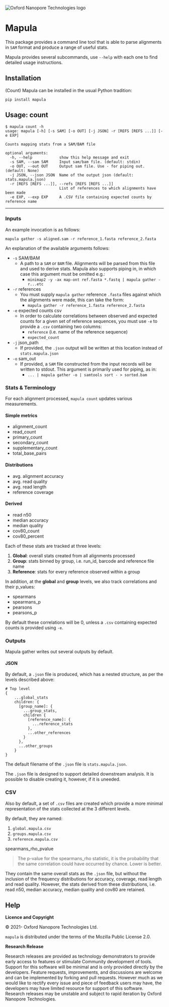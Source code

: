 ![Oxford Nanopore Technologies logo](https://github.com/epi2me-labs/mapping-stats/raw/master/images/ONT_logo_590x106.png)


# Mapula

This package provides a command line tool that is able to parse alignments in
`SAM` format and produce a range of useful stats.

Mapula provides several subcommands, use `--help` with each one to find
detailed usage instructions.

## Installation

(Count) Mapula can be installed in the usual Python tradition:

```
pip install mapula
```


## Usage: count

```
$ mapula count -h
usage: mapula [-h] [-s SAM] [-o OUT] [-j JSON] -r [REFS [REFS ...]] [-e EXP]

Counts mapping stats from a SAM/BAM file

optional arguments:
  -h, --help            show this help message and exit
  -s SAM, --sam SAM     Input sam/bam file. (default: stdin)
  -o OUT, --out OUT     Output sam file. Use - for piping out. (default: None)
  -j JSON, --json JSON  Name of the output json (default: stats.mapula.json)
  -r [REFS [REFS ...]], --refs [REFS [REFS ...]]
                        List of references to which alignments have been made
  -e EXP, --exp EXP     A .CSV file containing expected counts by reference name
```
---


### Inputs

An example invocation is as follows:

```
mapula gather -s aligned.sam -r reference_1.fasta reference_2.fasta
```

An explanation of the available arguments follows:
- `-s` SAM/BAM
  - A path to a `SAM` or `BAM` file. Alignments will be parsed from this file and used to derive stats. Mapula also supports piping in, in which case this argument must be omitted e.g.:
    - ```minimap2 -y -ax map-ont ref.fasta *.fastq | mapula gather -r...etc```
- `-r` references
  - You must supply `mapula gather` reference `.fasta` files against which the alignments were made, this can take the form:
    - ```mapula gather -r reference_1.fasta reference_2.fasta```
- `-e` expected counts csv
  - In order to calculate correlations between observed and expected counts for a given set of reference sequences, you must use `-e` to provide a `.csv` containing two columns: 
    - `reference` (i.e. name of the reference sequence)
    - `expected_count`
- `-j` json_path
  - If provided, the `.json` output will be written at this location instead of `stats.mapula.json`
- `-o` sam_out
  - If provided, a `SAM` file constructed from the input records will be written to stdout. This argument is primarily used for piping, as in:
    - ```... | mapula gather -o | samtools sort - > sorted.bam```


### Stats & Terminology
For each alignment processed, `mapula count` updates various measurements.

#### Simple metrics
- alignment_count
- read_count
- primary_count
- secondary_count
- supplementary_count
- total_base_pairs

#### Distributions
- avg. alignment accuracy
- avg. read quality
- avg. read length
- reference coverage

#### Derived
- read n50
- median accuracy
- median quality
- cov80_count
- cov80_percent

Each of these stats are tracked at three levels:

1) **Global**: overall stats created from all alignments processed
2) **Group**: stats binned by group, i.e. run_id, barcode and reference file name
3) **Reference**: stats for every reference observed within a group

In addition, at the **global** and **group** levels, we also track correlations and their p_values:

- spearmans
- spearmans_p
- pearsons
- pearsons_p

By default these correlations will be 0, unless a `.csv` containing expected counts is provided using `-e`.



### Outputs
Mapula gather writes out several outputs by default.

#### JSON
By default, a `.json` file is produced, which has a nested structure, as per the levels described above:
```
# Top level
{
    ...global_stats
    children: {
      [group_name]: {
        ...group_stats,
        children {
          [reference_name]: {
            ...reference_stats
          },
          ...other_references
        }
      },
      ...other_groups
    }
}

```
The default filename of the `.json` file is `stats.mapula.json`.

The `.json` file is designed to support detailed downstream analysis. It is possible to disable creating it, however, if it is uneeded.

### CSV
Also by default, a set of `.csv` files are created which provide a more minimal representation of the stats collected at the 3 different levels.

By default, they are named:

1) `global.mapula.csv`
2) `groups.mapula.csv`
3) `reference.mapula.csv`

spearmans_rho_pvalue
> The p-value for the spearmans_rho statistic, it is the probability that the same correlation could have occurred by chance. Lower is better.

They contain the same overall stats as the `.json` file, but without the inclusion of the frequency distributions for accuracy, coverage, read length and read quality. However, the stats derived from these distributions, i.e. read n50, median accuracy, median quality and cov80 are retained.


Help
----

**Licence and Copyright**

© 2021- Oxford Nanopore Technologies Ltd.

`mapula` is distributed under the terms of the Mozilla Public License 2.0.

**Research Release**

Research releases are provided as technology demonstrators to provide early
access to features or stimulate Community development of tools. Support for
this software will be minimal and is only provided directly by the developers.
Feature requests, improvements, and discussions are welcome and can be
implemented by forking and pull requests. However much as we would
like to rectify every issue and piece of feedback users may have, the
developers may have limited resource for support of this software. Research
releases may be unstable and subject to rapid iteration by Oxford Nanopore
Technologies.
